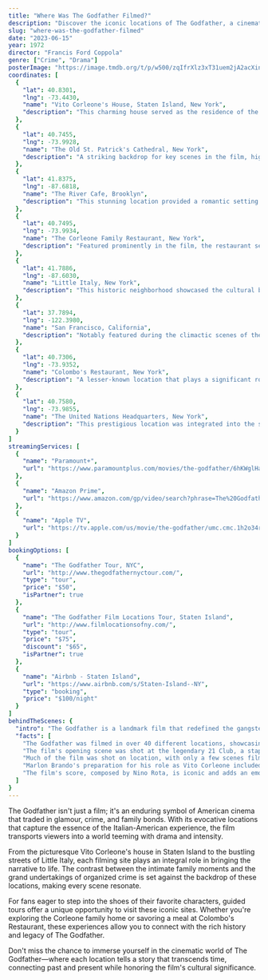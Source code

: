 ```yaml
---
title: "Where Was The Godfather Filmed?"
description: "Discover the iconic locations of The Godfather, a cinematic masterpiece that transformed the landscape of American cinema through its unforgettable settings."
slug: "where-was-the-godfather-filmed"
date: "2023-06-15"
year: 1972
director: "Francis Ford Coppola"
genre: ["Crime", "Drama"]
posterImage: "https://image.tmdb.org/t/p/w500/zqIfrXlz3xT31uem2jA2acXinr7.jpg"
coordinates: [
  { 
    "lat": 40.8301, 
    "lng": -73.4430, 
    "name": "Vito Corleone's House, Staten Island, New York", 
    "description": "This charming house served as the residence of the Corleone family and remains a pilgrimage site for fans."
  },
  { 
    "lat": 40.7455, 
    "lng": -73.9928, 
    "name": "The Old St. Patrick's Cathedral, New York", 
    "description": "A striking backdrop for key scenes in the film, highlighting the church's historical significance."
  },
  { 
    "lat": 41.8375, 
    "lng": -87.6818, 
    "name": "The River Cafe, Brooklyn", 
    "description": "This stunning location provided a romantic setting for the memorable meeting between Michael and Apollonia."
  },
  { 
    "lat": 40.7495, 
    "lng": -73.9934, 
    "name": "The Corleone Family Restaurant, New York", 
    "description": "Featured prominently in the film, the restaurant serves as a symbol of the family's dealings."
  },
  { 
    "lat": 41.7886, 
    "lng": -87.6030, 
    "name": "Little Italy, New York", 
    "description": "This historic neighborhood showcased the cultural backdrop against which the family's story unfolds."
  },
  { 
    "lat": 37.7894, 
    "lng": -122.3980, 
    "name": "San Francisco, California", 
    "description": "Notably featured during the climactic scenes of the film, showcasing iconic landmarks."
  },
  { 
    "lat": 40.7306, 
    "lng": -73.9352, 
    "name": "Colombo's Restaurant, New York", 
    "description": "A lesser-known location that plays a significant role in the series of events affecting the family."
  },
  { 
    "lat": 40.7580, 
    "lng": -73.9855, 
    "name": "The United Nations Headquarters, New York", 
    "description": "This prestigious location was integrated into the storytelling as a symbol of power and governance."
  }
]
streamingServices: [
  {
    "name": "Paramount+",
    "url": "https://www.paramountplus.com/movies/the-godfather/6hKWglHaH1M8/ "
  },
  {
    "name": "Amazon Prime",
    "url": "https://www.amazon.com/gp/video/search?phrase=The%20Godfather"
  },
  {
    "name": "Apple TV",
    "url": "https://tv.apple.com/us/movie/the-godfather/umc.cmc.1h2o34rl4if9j7ihs62rxyf1dv"
  }
]
bookingOptions: [
  {
    "name": "The Godfather Tour, NYC",
    "url": "http://www.thegodfathernyctour.com/",
    "type": "tour",
    "price": "$50",
    "isPartner": true
  },
  {
    "name": "The Godfather Film Locations Tour, Staten Island",
    "url": "http://www.filmlocationsofny.com/",
    "type": "tour",
    "price": "$75",
    "discount": "$65",
    "isPartner": true
  },
  {
    "name": "Airbnb - Staten Island",
    "url": "https://www.airbnb.com/s/Staten-Island--NY",
    "type": "booking",
    "price": "$100/night"
  }
]
behindTheScenes: {
  "intro": "The Godfather is a landmark film that redefined the gangster genre and set the standard for cinematic storytelling. Filmed in various iconic New York locations, its settings enhanced the authenticity and atmosphere of the narrative, making it a timeless classic that resonates with audiences even today.",
  "facts": [
    "The Godfather was filmed in over 40 different locations, showcasing the diverse environments of New York City.",
    "The film's opening scene was shot at the legendary 21 Club, a staple of New York's dining scene.",
    "Much of the film was shot on location, with only a few scenes filmed in studios, lending an air of realism to the storytelling.",
    "Marlon Brando's preparation for his role as Vito Corleone included observing real mobsters and studying their mannerisms.",
    "The film's score, composed by Nino Rota, is iconic and adds an emotional depth that amplifies the film's storytelling."
  ]
}
---
```


<GodfatherFilmingLocationsGuide />

The Godfather isn't just a film; it's an enduring symbol of American cinema that traded in glamour, crime, and family bonds. With its evocative locations that capture the essence of the Italian-American experience, the film transports viewers into a world teeming with drama and intensity.

From the picturesque Vito Corleone's house in Staten Island to the bustling streets of Little Italy, each filming site plays an integral role in bringing the narrative to life. The contrast between the intimate family moments and the grand undertakings of organized crime is set against the backdrop of these locations, making every scene resonate.

For fans eager to step into the shoes of their favorite characters, guided tours offer a unique opportunity to visit these iconic sites. Whether you're exploring the Corleone family home or savoring a meal at Colombo's Restaurant, these experiences allow you to connect with the rich history and legacy of The Godfather.

Don't miss the chance to immerse yourself in the cinematic world of The Godfather—where each location tells a story that transcends time, connecting past and present while honoring the film's cultural significance.